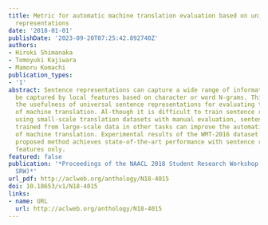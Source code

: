 ```yaml
---
title: Metric for automatic machine translation evaluation based on universal sentence
  representations
date: '2018-01-01'
publishDate: '2023-09-20T07:25:42.892740Z'
authors:
- Hiroki Shimanaka
- Tomoyuki Kajiwara
- Mamoru Komachi
publication_types:
- '1'
abstract: Sentence representations can capture a wide range of information that cannot
  be captured by local features based on character or word N-grams. This paper examines
  the usefulness of universal sentence representations for evaluating the quality
  of machine translation. Al-though it is difficult to train sentence representations
  using small-scale translation datasets with manual evaluation, sentence representations
  trained from large-scale data in other tasks can improve the automatic evaluation
  of machine translation. Experimental results of the WMT-2016 dataset show that the
  proposed method achieves state-of-the-art performance with sentence representation
  features only.
featured: false
publication: '*Proceedings of the NAACL 2018 Student Research Workshop (NAACL 2018
  SRW)*'
url_pdf: http://aclweb.org/anthology/N18-4015
doi: 10.18653/v1/N18-4015
links:
- name: URL
  url: http://aclweb.org/anthology/N18-4015
---
```


